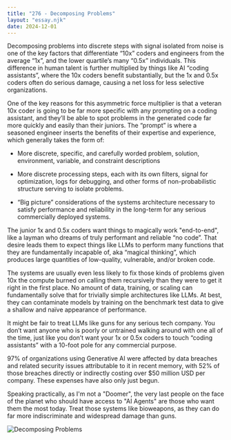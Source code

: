 ```yaml
---
title: "276 - Decomposing Problems"
layout: "essay.njk"
date: 2024-12-01
---
```


Decomposing problems into discrete steps with signal isolated from noise is one of the key factors that differentiate “10x” coders and engineers from the average “1x”, and the lower quartile’s many “0.5x” individuals. This difference in human talent is further multiplied by things like AI “coding assistants”, where the 10x coders benefit substantially, but the 1x and 0.5x coders often do serious damage, causing a net loss for less selective organizations.

One of the key reasons for this asymmetric force multiplier is that a veteran 10x coder is going to be far more specific with any prompting on a coding assistant, and they’ll be able to spot problems in the generated code far more quickly and easily than their juniors. The “prompt” is where a seasoned engineer inserts the benefits of their expertise and experience, which generally takes the form of:

- More discrete, specific, and carefully worded problem, solution, environment, variable, and constraint descriptions
 
- More discrete processing steps, each with its own filters, signal for optimization, logs for debugging, and other forms of non-probabilistic structure serving to isolate problems.

- “Big picture” considerations of the systems architecture necessary to satisfy performance and reliability in the long-term for any serious commercially deployed systems.

The junior 1x and 0.5x coders want things to magically work "end-to-end", like a layman who dreams of truly performant and reliable “no code”. That desire leads them to expect things like LLMs to perform many functions that they are fundamentally incapable of, aka “magical thinking”, which produces large quantities of low-quality, vulnerable, and/or broken code.

The systems are usually even less likely to fix those kinds of problems given 10x the compute burned on calling them recursively than they were to get it right in the first place. No amount of data, training, or scaling can fundamentally solve that for trivially simple architectures like LLMs. At best, they can contaminate models by training on the benchmark test data to give a shallow and naïve appearance of performance.

It might be fair to treat LLMs like guns for any serious tech company. You don’t want anyone who is poorly or untrained walking around with one all of the time, just like you don’t want your 1x or 0.5x coders to touch “coding assistants” with a 10-foot pole for any commercial purpose. 

97% of organizations using Generative AI were affected by data breaches and related security issues attributable to it in recent memory, with 52% of those breaches directly or indirectly costing over $50 million USD per company. These expenses have also only just begun.

Speaking practically, as I'm not a "Doomer", the very last people on the face of the planet who should have access to "AI Agents" are those who want them the most today. Treat those systems like bioweapons, as they can do far more indiscriminate and widespread damage than guns.

![Decomposing Problems](https://media.licdn.com/dms/image/v2/D5622AQGvarEthzKi5A/feedshare-shrink_2048_1536/feedshare-shrink_2048_1536/0/1732572265951?e=1736985600&v=beta&t=R6PAXeND_48J6wi9g6-Wh8J8wOXeRsxiM71_kKnPbJ0)

